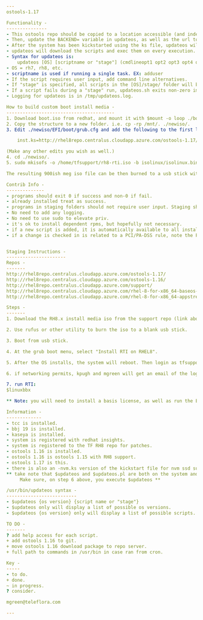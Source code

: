 ```yaml
---
ostools-1.17

Functionality -
---------------
- This ostools repo should be copied to a location accessible (and indexable) by httpd listing on port 80 to the outside world.
- Then, update the BACKEND= variable in updateos, as well as the url to the location of the updateos script, in the kickstart file(s).
- After the system has been kickstarted using the ks file, updateos will be availible to all users. (in the /usr/bin folder).
- updateos will download the scripts and exec them on every execution.
- Syntax for updateos is:
	updateos [OS] [scriptname or "stage"] (cmdlineopt1 opt2 opt3 opt4 opt5)
- OS = rh7, rh8, etc.
- scriptname is used if running a single task. EX: adduser
- If the script requires user input, add command line alternatives.
- If "stage" is specified, all scripts in the [OS]/stage/ folder will be executed. (intended to not require user input.)
- If a script fails during a "stage" run, updateos.sh exits non-zero immediately.
- Logging for updateos is in /tmp/updateos.log.

How to build custom boot install media -
----------------------------------------
1. Download boot.iso from redhat, and mount it with $mount -o loop ./boot.iso /mnt .
2. Copy the structure to a new folder. i.e. cp -rp /mnt/. ./newiso/.
3. Edit ./newiso/EFI/boot/grub.cfg and add the following to the first linux boot line:

	inst.ks=http://rhel8repo.centralus.cloudapp.azure.com/ostools-1.17/RH8-RTI-silent.ks in	st.stage2=http://rhel8repo.centralus.cloudapp.azure.com/rhel-8-for-x86_64-baseos-rpms

(Make any other edits you wish as well.)
4. cd ./newiso/.
5. sudo mkisofs -o /home/tfsupport/rh8-rti.iso -b isolinux/isolinux.bin -c isolinux/boot.cat --no-emul-boot --boot-load-size 4 --boot-info-table -J -R -V "Teleflora Linux POS" .

The resulting 900ish meg iso file can be then burned to a usb stick with any utility. i.e. rufus.

Contrib Info -
--------------
- programs should exit 0 if success and non-0 if fail.
- already installed treat as success.
- programs in staging folders should not require user input. Staging should be a silent install.
- No need to add any logging.
- No need to use sudo to elevate priv.
- it's ok to install dependent rpms, but hopefully not necessary.
- if a new script is added, it is automatically available to all installations of ostools-1.17.
- if a change is checked in is related to a PCI/PA-DSS rule, note the PA-DSS rule in the commit info.


Staging Instructions -
----------------------
Repos -
-------
http://rhel8repo.centralus.cloudapp.azure.com/ostools-1.17/
http://rhel8repo.centralus.cloudapp.azure.com/ostools-1.16/
http://rhel8repo.centralus.cloudapp.azure.com/support/
http://rhel8repo.centralus.cloudapp.azure.com/rhel-8-for-x86_64-baseos-rpms/
http://rhel8repo.centralus.cloudapp.azure.com/rhel-8-for-x86_64-appstream-rpms/

Steps -
-------
1. Download the RH8.x install media iso from the support repo (link above).

2. Use rufus or other utility to burn the iso to a blank usb stick.

3. Boot from usb stick.

4. At the grub boot menu, select "Install RTI on RHEL8".

5. After the OS installs, the system will reboot. Then login as tfsupport - (normal daisy tfsupport password). You will be forced to change the tfsupport password on first login.

6. if networking permits, kpugh and mgreen will get an email of the log file from the staging process.

7. run RTI:
$linuxbbx

** Note: you will need to install a basis license, as well as run the EM_PWD script to set the enterprise manager password.**

Information -
-------------
- tcc is installed.
- bbj 19 is installed.
- kaseya is installed.
- system is registered with redhat insights.
- system is registered to the TF RH8 repo for patches.
- ostools 1.16 is installed.
- ostools 1.16 is ostools 1.15 with RH8 support.
- ostools 1.17 is this.
- there is also an -nvm.ks version of the kickstart file for nvm ssd support.
** take note that $updateos and $updateos.pl are both on the system and do different things. 
     Make sure, on step 6 above, you execute $updateos **

/usr/bin/updateos syntax -
--------------------------
- $updateos {os version} {script name or "stage"}
- $updateos only will display a list of possible os versions.
- $updateos {os version} only will display a list of possible scripts.

TO DO -
-------
? add help access for each script.
+ add ostools 1.16 to git.
+ move ostools 1.16 download package to repo server.
+ full path to commands in /usr/bin in case ran from cron. 

Key -
-----
- to do.
+ done.
~ in progress.
? consider.

mgreen@teleflora.com

---
```

